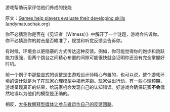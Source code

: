 游戏帮助玩家评估他们养成的技能

原文：[Games help players evaluate their developing skills (andymatuschak.org)](https://notes.andymatuschak.org/z2tZBJUtAasH3bGxHaEpFdP5zjjiWwqDsFxEM)

你不必猜测你是否在《见证者（Witness）》中解开了一个谜题，游戏会告诉你。你不必猜测你的射击是否瞄准了，视觉和听觉反馈会告诉你。

有时候，环境会以更隐蔽的方式传达这种反馈。例如，你可能觉得你的跑步和跳跃能力很强，但两个跳台之间精心布置的间隙可能很快就会证明你还没有完全掌握好时机。

前一个例子中那些显式的调整是由游戏设计师精心布置的，也可以说，整个游戏环境的设计就是为了在玩家心理模型中揭示差距。玩家做出行动，有一些心理预期，游戏呈现真正的结果，给玩家机会发现自己的认知错误。好游戏会确保玩家**不会**偶然地误以为他们的模型是正确的。

相反，[大多数解释型媒体让参与者运作自己的反馈回路](https://notes.andymatuschak.org/z6MLXiJ7vmVAxRxhanUJzDcBE6hhhV9oy6Ukc)。